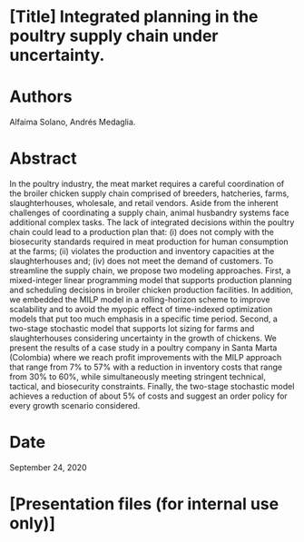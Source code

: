 # [Title] Integrated planning in the poultry supply chain under uncertainty.

# Authors
Alfaima Solano, Andrés Medaglia.

# Abstract
In the poultry industry, the meat market requires a careful coordination of the broiler chicken supply chain comprised of breeders, hatcheries, farms, slaughterhouses, wholesale, and retail vendors.   Aside  from  the  inherent  challenges  of  coordinating  a  supply  chain, animal  husbandry systems face additional complex tasks.  The lack of integrated decisions within the poultry chain could lead to a production plan that: (i) does not comply with the biosecurity standards  required  in  meat  production  for  human  consumption  at  the  farms;  (ii)  violates the production and inventory capacities at the slaughterhouses and; (iv) does not meet the demand of customers.  To streamline the supply chain, we propose two modeling approaches. First,  a  mixed-integer  linear  programming  model  that  supports  production  planning  and scheduling decisions in broiler chicken production facilities.  In addition, we embedded the MILP model in a rolling-horizon scheme to improve scalability and to avoid the myopic effect of time-indexed optimization models that put too much emphasis in a specific time period. Second, a two-stage stochastic model that supports lot sizing for farms and slaughterhouses considering uncertainty in the growth of chickens.  We present the results of a case study in a poultry company in Santa Marta (Colombia) where we reach profit improvements with the MILP approach that range from 7% to 57% with a reduction in inventory costs that range from 30% to 60%, while simultaneously meeting stringent technical, tactical, and biosecurity constraints.   Finally,  the  two-stage  stochastic  model  achieves  a  reduction  of  about  5%  of costs and suggest an order policy for every growth scenario considered.

# Date
September 24, 2020

# [Presentation files (for internal use only)]
